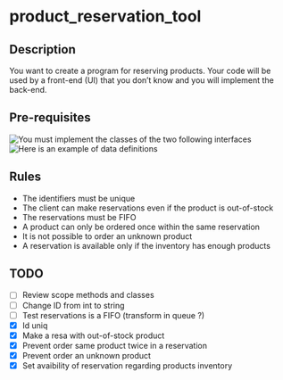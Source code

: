 # product_reservation_tool
## Description 
You want to create a program for reserving products. Your code will be used by a front-end (UI) that you don’t know and
you will implement the back-end.

## Pre-requisites
![You must implement the classes of the two following interfaces](https://user-images.githubusercontent.com/22653887/198223323-42f0d056-5f43-44df-8991-db53ea4cf856.png)
![Here is an example of data definitions](https://user-images.githubusercontent.com/22653887/198223442-d8cd5e06-6109-4dc6-9d44-0404654cf754.png)

## Rules 
- The identifiers must be unique
- The client can make reservations even if the product is out-of-stock
- The reservations must be FIFO
- A product can only be ordered once within the same reservation
- It is not possible to order an unknown product
- A reservation is available only if the inventory has enough products

## TODO
 - [ ] Review scope methods and classes
 - [ ] Change ID from int to string
 - [ ] Test reservations is a FIFO (transform in queue ?)
 - [X] Id uniq
 - [X] Make a resa with out-of-stock product
 - [X] Prevent order same product twice in a reservation
 - [X] Prevent order an unknown product
 - [X] Set avaibility of reservation regarding products inventory